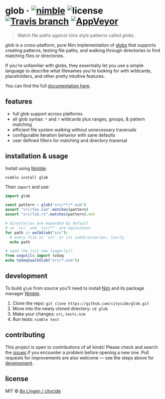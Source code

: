 # glob &middot; [![nimble](https://flat.badgen.net/badge/available%20on/nimble/yellow)](https://nimble.directory/pkg/glob) ![license](https://flat.badgen.net/github/license/citycide/glob) [![Travis branch](https://flat.badgen.net/travis/citycide/glob/master)](https://travis-ci.com/citycide/glob) [![AppVeyor](https://flat.badgen.net/appveyor/ci/citycide/glob/master)](https://ci.appveyor.com/project/citycide/glob)

> Match file paths against Unix style patterns called _globs_.

_glob_ is a cross-platform, pure Nim implementation of [globs][wiki] that supports
creating patterns, testing file paths, and walking through directories to find
matching files or directories.

If you're unfamiliar with globs, they essentially let you use a simple language
to describe what filenames you're looking for with wildcards, placeholders, and
other pretty intuitive features.

You can find the full [documentation here](https://citycide.github.io/glob/master/glob.html).

## features

* full glob support across platforms
* all glob syntax: `*` and `?` wildcards plus ranges, groups, & pattern matching
* efficient file system walking without unnecessary traversals
* configurable iteration behavior with sane defaults
* user defined filters for matching and directory traversal

## installation & usage

Install using [Nimble][nimble]:

```shell
nimble install glob
```

Then `import` and use:

```nim
import glob

const pattern = glob("src/**/*.nim")
assert "src/foo.nim".matches(pattern)
assert "src/lib.rs".matches(pattern).not

# directories are expanded by default
# so `src` and `src/**` are equivalent
for path in walkGlob("src"):
  # every file in `src` or its subdirectories, lazily
  echo path

# need the list now (eagerly)?
from sequtils import toSeq
echo toSeq(walkGlob("src/*.nim"))
```

## development

To build `glob` from source you'll need to install [Nim][nim] and its package
manager [Nimble][nimble].

1. Clone the repo: `git clone https://github.com/citycide/glob.git`
2. Move into the newly cloned directory: `cd glob`
3. Make your changes: `src`, `tests.nim`
4. Run tests: `nimble test`

## contributing

This project is open to contributions of all kinds! Please check and search
the [issues](https://github.com/citycide/glob/issues) if you encounter a
problem before opening a new one. Pull requests for improvements are also
welcome &mdash; see the steps above for [development](#development).

## license

MIT © [Bo Lingen / citycide](https://github.com/citycide)

[wiki]: https://en.wikipedia.org/wiki/Glob_(programming)
[nim]: https://github.com/nim-lang/nim
[nimble]: https://github.com/nim-lang/nimble
